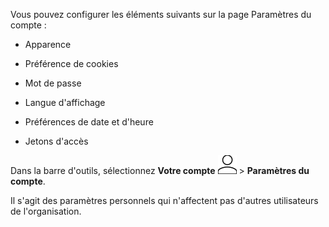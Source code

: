 Vous pouvez configurer les éléments suivants sur la page Paramètres du compte :

-   Apparence

-   Préférence de cookies

-   Mot de passe

-   Langue d'affichage

-   Préférences de date et d'heure

-   Jetons d'accès

Dans la barre d'outils, sélectionnez **Votre compte** ![Person icon](Images/mci1652327190262.svg) \> **Paramètres du compte**.

Il s'agit des paramètres personnels qui n'affectent pas d'autres utilisateurs de l'organisation.
